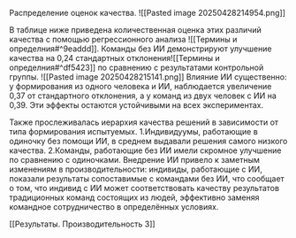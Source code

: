 Распределение оценок качества. 
![[Pasted image 20250428214954.png]]


В таблице ниже приведена количественная оценка этих различий качества с помощью регрессионного анализа ![[Термины и определния#^9eaddd]].
Команды без ИИ демонстрируют улучшение качества на 0,24 стандартных отклонения![[Термины и определния#^df5423]] по сравнению с результатами контрольной группы. 
![[Pasted image 20250428215141.png]]
Влияние ИИ существенно: у формирования из одного человека и ИИ, наблюдается увеличение 0,37 от стандартного отклонения, а у команд из двух человек с ИИ на 0,39. Эти эффекты остаются устойчивыми на всех экспериментах.  

Также прослеживалась иерархия качества решений в зависимости от типа формирования испытуемых. 
	1.Индивидуумы, работающие в одиночку без помощи ИИ, в среднем выдавали решения самого низкого качества. 
	2.Команды, работающие без ИИ имели скромное улучшение по сравнению с одиночками.
Внедрение ИИ привело к заметным изменениям в производительности: индивиды, работающие с ИИ, показали результаты сопоставимые с командами без ИИ, что сообщает о том, что индивид с ИИ может соответствовать качеству результатов традиционных команд состоящих из людей, эффективно заменяя командное сотрудничество в определённых условиях.

[[Результаты. Производительность 3]]